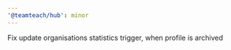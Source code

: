 ```yaml
---
'@teamteach/hub': minor
---
```


Fix update organisations statistics trigger, when profile is archived

